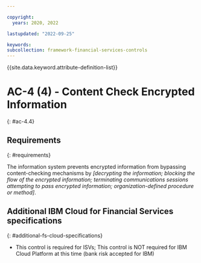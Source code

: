 ```yaml
---

copyright:
  years: 2020, 2022

lastupdated: "2022-09-25"

keywords: 
subcollection: framework-financial-services-controls
---
```


{{site.data.keyword.attribute-definition-list}}

         
# AC-4 (4) - Content Check Encrypted Information
{: #ac-4.4}

## Requirements
{: #requirements}

The information system prevents encrypted information from bypassing content-checking mechanisms by _[decrypting the information; blocking the flow of the encrypted information; terminating communications sessions attempting to pass encrypted information; organization-defined procedure or method]_.

## Additional IBM Cloud for Financial Services specifications
{: #additional-fs-cloud-specifications}

- This control is required for ISVs; This control is NOT required for IBM Cloud Platform at this time (bank risk accepted for IBM)



